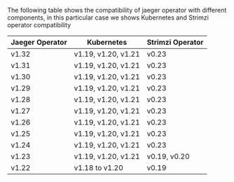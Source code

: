 The following table shows the compatibility of jaeger operator with different components, in this particular case we shows Kubernetes and Strimzi operator compatibility


| Jaeger Operator | Kubernetes           | Strimzi Operator   |
|-----------------|----------------------|---------------------
| v1.32           | v1.19, v1.20, v1.21  | v0.23              |
| v1.31           | v1.19, v1.20, v1.21  | v0.23              |
| v1.30           | v1.19, v1.20, v1.21  | v0.23              |
| v1.29           | v1.19, v1.20, v1.21  | v0.23              |
| v1.28           | v1.19, v1.20, v1.21  | v0.23              |
| v1.27           | v1.19, v1.20, v1.21  | v0.23              |
| v1.26           | v1.19, v1.20, v1.21  | v0.23              |
| v1.25           | v1.19, v1.20, v1.21  | v0.23              |
| v1.24           | v1.19, v1.20, v1.21  | v0.23              |
| v1.23           | v1.19, v1.20, v1.21  | v0.19, v0.20       |
| v1.22           | v1.18 to v1.20       | v0.19              |
